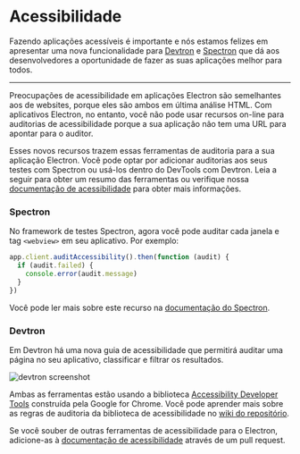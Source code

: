 # Acessibilidade

Fazendo aplicações acessíveis é importante e nós estamos felizes em apresentar uma nova funcionalidade para [Devtron](https://electron.atom.io/devtron) e [Spectron](https://electron.atom.io/spectron) que dá aos desenvolvedores a oportunidade de fazer as suas aplicações melhor para todos.

---

Preocupações de acessibilidade em aplicações Electron são semelhantes aos de websites, porque eles são ambos em última análise HTML. Com aplicativos Electron, no entanto, você não pode usar recursos on-line para auditorias de acessibilidade porque a sua aplicação não tem uma URL para apontar para o auditor.

Esses novos recursos trazem essas ferramentas de auditoria para a sua aplicação Electron. Você pode optar por adicionar auditorias aos seus testes com Spectron ou usá-los dentro do DevTools com Devtron. Leia a seguir para obter um resumo das ferramentas ou verifique nossa [documentação de acessibilidade](https://electron.atom.io/docs/tutorial/accessibility) para obter mais informações.

### Spectron

No framework de testes Spectron, agora você pode auditar cada janela e tag `<webview>` em seu aplicativo. Por exemplo:

```javascript
app.client.auditAccessibility().then(function (audit) {
  if (audit.failed) {
    console.error(audit.message)
  }
})
```

Você pode ler mais sobre este recurso na [documentação do Spectron](https://github.com/electron/spectron#accessibility-testing).

### Devtron

Em Devtron há uma nova guia de acessibilidade que permitirá auditar uma página no seu aplicativo, classificar e filtrar os resultados.

![devtron screenshot](https://cloud.githubusercontent.com/assets/1305617/17156618/9f9bcd72-533f-11e6-880d-389115f40a2a.png)

Ambas as ferramentas estão usando a biblioteca [Accessibility Developer Tools](https://github.com/GoogleChrome/accessibility-developer-tools) construída pela Google for Chrome. Você pode aprender mais sobre as regras de auditoria da biblioteca de acessibilidade no [wiki do repositório](https://github.com/GoogleChrome/accessibility-developer-tools/wiki/Audit-Rules).

Se você souber de outras ferramentas de acessibilidade para o Electron, adicione-as à [documentação de acessibilidade](https://electron.atom.io/docs/tutorial/accessibility) através de um pull request.
